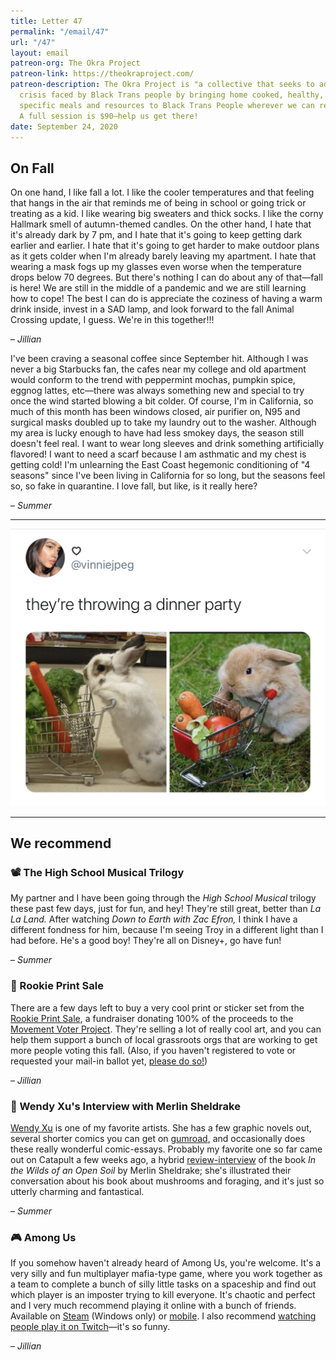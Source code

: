 ```yaml
---
title: Letter 47
permalink: "/email/47"
url: "/47"
layout: email
patreon-org: The Okra Project
patreon-link: https://theokraproject.com/
patreon-description: The Okra Project is "a collective that seeks to address the global
  crisis faced by Black Trans people by bringing home cooked, healthy, and culturally
  specific meals and resources to Black Trans People wherever we can reach them."
  A full session is $90—help us get there!
date: September 24, 2020
---
```


## On Fall

On one hand, I like fall a lot. I like the cooler temperatures and that feeling that hangs in the air that reminds me of being in school or going trick or treating as a kid. I like wearing big sweaters and thick socks. I like the corny Hallmark smell of autumn-themed candles. On the other hand, I hate that it's already dark by 7 pm, and I hate that it's going to keep getting dark earlier and earlier. I hate that it's going to get harder to make outdoor plans as it gets colder when I'm already barely leaving my apartment. I hate that wearing a mask fogs up my glasses even worse when the temperature drops below 70 degrees. But there's nothing I can do about any of that—fall is here! We are still in the middle of a pandemic and we are still learning how to cope! The best I can do is appreciate the coziness of having a warm drink inside, invest in a SAD lamp, and look forward to the fall Animal Crossing update, I guess. We're in this together!!!

– *Jillian*

I've been craving a seasonal coffee since September hit. Although I was never a big Starbucks fan, the cafes near my college and old apartment would conform to the trend with peppermint mochas, pumpkin spice, eggnog lattes, etc—there was always something new and special to try once the wind started blowing a bit colder. Of course, I'm in California, so much of this month has been windows closed, air purifier on, N95 and surgical masks doubled up to take my laundry out to the washer. Although my area is lucky enough to have had less smokey days, the season still doesn't feel real. I want to wear long sleeves and drink something artificially flavored! I want to need a scarf because I am asthmatic and my chest is getting cold! I'm unlearning the East Coast hegemonic conditioning of "4 seasons" since I've been living in California for so long, but the seasons feel so, so fake in quarantine. I love fall, but like, is it really here?

– *Summer*

<hr>

<a href="https://twitter.com/vinniejpeg/status/1307599788196720640">
  <img src="/assets/images/tweets/47.jpeg" class="tweet">
</a>

<hr>

## We recommend

### 📽️ The High School Musical Trilogy

My partner and I have been going through the *High School Musical* trilogy these past few days, just for fun, and hey! They're still great, better than *La La Land.* After watching *Down to Earth with Zac Efron,* I think I have a different fondness for him, because I'm seeing Troy in a different light than I had before. He's a good boy! They're all on Disney+, go have fun!

– *Summer*

### 🔗 Rookie Print Sale

There are a few days left to buy a very cool print or sticker set from the [Rookie Print Sale](https://www.rookieprintsale.com), a fundraiser donating 100% of the proceeds to the [Movement Voter Project](http://movement.vote/). They're selling a lot of really cool art, and you can help them support a bunch of local grassroots orgs that are working to get more people voting this fall. (Also, if you haven't registered to vote or requested your mail-in ballot yet, [please do so!](https://www.vote.org))

– *Jillian*

### 🔗 Wendy Xu's Interview with Merlin Sheldrake

[Wendy Xu](http://www.artofwendyxu.com/) is one of my favorite artists. She has a few graphic novels out, several shorter comics you can get on [gumroad](https://gumroad.com/wendyxu), and occasionally does these really wonderful comic-essays. Probably my favorite one so far came out on Catapult a few weeks ago, a hybrid [review-interview](https://catapult.co/stories/in-the-wilds-of-an-open-soil-with-merlin-sheldrake-entangled-biology-publishing-fungi-wendy-xu) of the book *In the Wilds of an Open Soil* by Merlin Sheldrake; she's illustrated their conversation about his book about mushrooms and foraging, and it's just so utterly charming and fantastical.

– *Summer*

### 🎮 Among Us

If you somehow haven't already heard of Among Us, you're welcome. It's a very silly and fun multiplayer mafia-type game, where you work together as a team to complete a bunch of silly little tasks on a spaceship and find out which player is an imposter trying to kill everyone. It's chaotic and perfect and I very much recommend playing it online with a bunch of friends. Available on [Steam](https://store.steampowered.com/app/945360/Among_Us/) (Windows only) or [mobile](https://apps.apple.com/us/app/among-us/id1351168404). I also recommend [watching people play it on Twitch](https://www.twitch.tv/directory/game/Among%20Us)—it's so funny.

– *Jillian*
